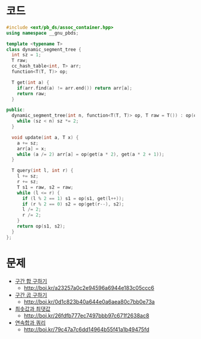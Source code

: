 # 코드
```cpp
#include <ext/pb_ds/assoc_container.hpp>
using namespace __gnu_pbds;

template <typename T>
class dynamic_segment_tree {
  int sz = 1;
  T raw;
  cc_hash_table<int, T> arr;
  function<T(T, T)> op;

  T get(int a) {
    if(arr.find(a) != arr.end()) return arr[a];
    return raw;
  }

public:
  dynamic_segment_tree(int n, function<T(T, T)> op, T raw = T()) : op(op), raw(raw) {
    while (sz < n) sz *= 2;
  }

  void update(int a, T x) {
    a += sz;
    arr[a] = x;
    while (a /= 2) arr[a] = op(get(a * 2), get(a * 2 + 1));
  }

  T query(int l, int r) {
    l += sz;
    r += sz;
    T s1 = raw, s2 = raw;
    while (l <= r) {
      if (l % 2 == 1) s1 = op(s1, get(l++));
      if (r % 2 == 0) s2 = op(get(r--), s2);
      l /= 2;
      r /= 2;
    }
    return op(s1, s2);
  }
};
```

# 문제
* [구간 합 구하기](https://boj.kr/2042)
  * http://boj.kr/a23257a0c2e94596a6944e183c05ccc6
* [구간 곱 구하기](https://boj.kr/11505)
  * http://boj.kr/0d1c823b40a644e0a6aea80c7bb0e73a
* [최솟값과 최댓값](https://boj.kr/2357)
  * http://boj.kr/26fdfb777ec7497bbb97c671f2638ac8
* [연속합과 쿼리](https://boj.kr/16993)
  * http://boj.kr/79c47a7c6dd14964b55f41a1b49475fd